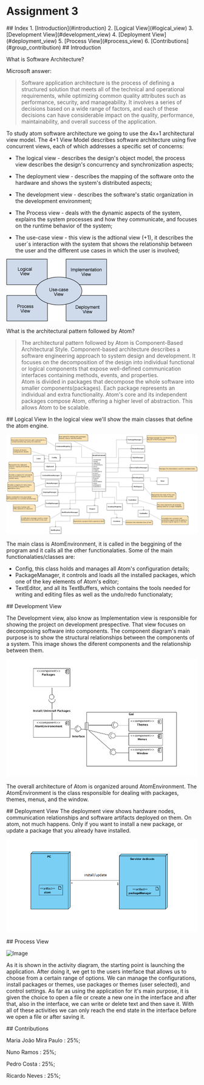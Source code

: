 # Assignment 3

<a name="index"/>
## Index
1. [Introduction](#introduction)
2. [Logical View](#logical_view)
3. [Development View](#development_view)
4. [Deployment View](#deployment_view)
5. [Process View](#process_view)
6. [Contributions](#group_contribution)

<a name="introduction"/>
## Introduction

What is Software Architecture?

Microsoft answer:

>Software application architecture is the process of defining a structured solution that meets all of the technical and operational requirements, while optimizing common quality attributes such as performance, security, and manageability. It involves a series of decisions based on a wide range of factors, and each of these decisions can have considerable impact on the quality, performance, maintainability, and overall success of the application.

To study atom software architecture we going to use the 4x+1 architectural view model. The 4+1 View Model describes software architecture using five concurrent views, each of which addresses a specific set of concerns:

  * The logical view - describes the design's object model, the process view describes the design's concurrency and synchronization aspects;

  * The deployment view - describes the mapping of the software onto the hardware and shows the system's distributed aspects;

  * The development view - describes the software's static organization in the development environment;

  * The Process view - deals with the dynamic aspects of the system, explains the system processes and how they communicate, and focuses on the runtime behavior of the system;

  * The use-case view - this view is the adtional view (+1), it describes the user´s interaction with the system that shows the relationship between the user and the different use cases in which the user is involved;

  ![Image](https://github.com/MariaJoaoMiraPaulo/language-html/blob/master/ESOF%20-%20docs/res/4+1.gif?raw=true)
  
What is the architectural pattern followed by Atom? 

>The architectural pattern followed by Atom is Component-Based Architectural Style. Component-based architecture describes a software engineering approach to system design and development. It focuses on the decomposition of the design into individual functional or logical components that expose well-defined communication interfaces containing methods, events, and properties.   
Atom is divided in packages that decompose the whole software into smaller components(packages). Each package represents an individual and extra functionality. Atom's core and its independent packages compose Atom, offering a higher level of abstraction. This allows Atom to be scalable.

<a name="logical_view"/>
## Logical View
In the logical view we'll show the main classes that define the atom engine.

![Image](https://github.com/MariaJoaoMiraPaulo/language-html/blob/master/ESOF%20-%20docs/res/class-diagram.png)

The main class is AtomEnvironment, it is called in the beggining of the program and it calls all the other functionalaties. Some of the main functionalaties/classes are:
  * Config, this class holds and manages all Atom's configuration details;
  * PackageManager, it controls and loads all the installed packages, which one of the key elements of Atom's editor;
  * TextEditor, and all its TextBuffers, which contains the tools needed for writing and editing files as well as the undo/redo functionalaty;


<a name="development_view"/>
## Development View

The Development view, also know as Implementation view is responsible for showing the project on development prespective. That view focuses on decomposing software into components. The component diagram's main purpose is to show the structural relationships between the components of a system.
This image shows the diferent components and the relationship between them.

![Image](https://github.com/MariaJoaoMiraPaulo/language-html/blob/master/ESOF%20-%20docs/res/atomComponentDiagram.png)

The overall architecture of Atom is organized around AtomEnvironment. The AtomEnvironment is the class responsible for dealing with packages, themes, menus, and the window.


<a name="deployment_view"/>
## Deployment View
The deployment view shows hardware nodes, communication relationships and software artifacts deployed on them.
On atom, not much happens. Only if you want to install a new package, or update a package that you already have installed.

![Image](https://github.com/MariaJoaoMiraPaulo/language-html/blob/master/ESOF%20-%20docs/res/atomDeployment.png?raw=true)

<a name="process_view"/>
## Process View

![Image](https://github.com/MariaJoaoMiraPaulo/language-html/blob/master/ESOF%20-%20docs/res/AtomActivityDiagram.png?raw=true)


As it is shown in the activity diagram, the starting point is launching the application.
After doing it, we get to the users interface that allows us to choose from a certain range of options. We can manage the configurations, install packages or themes, use packages or themes (user selected), and control settings. As far as using the application for it's main purpose, it is given the choice to open a file or create a new one in the interface and after that, also in the interface, we can write or delete text and then save it.
With all of these activities we can only reach the end state in the interface before we open a file or after saving it.

<a name="group_contribution"/>
## Contributions

  Maria João Mira Paulo : 25%;

  Nuno Ramos : 25%;

  Pedro Costa : 25%;

  Ricardo Neves : 25%;
